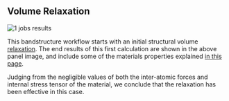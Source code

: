 <!-- TODO: GM to revise content -->

## Volume Relaxation

![1 jobs results](/images/1_jobs_results.png "1 jobs results")

This bandstructure workflow starts with an initial structural volume [relaxation](/workflows/addons/structural-relaxation.md). The end results of this first calculation are shown in the above panel image, and include some of the materials properties explained [in this page](/properties/overview.md).

Judging from the negligible values of both the inter-atomic forces and internal stress tensor of the material, we conclude that the relaxation has been effective in this case.
